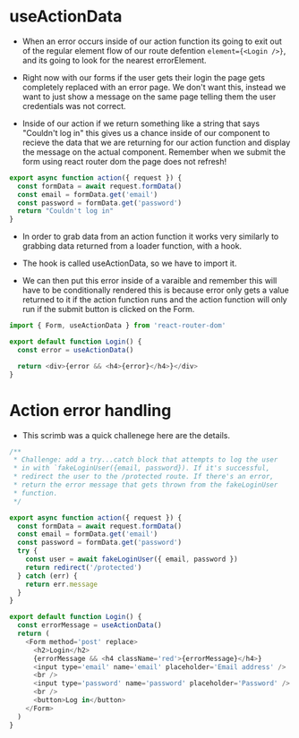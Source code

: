 # useActionData

- When an error occurs inside of our action function its going to exit out of the regular element flow of our route defention `element={<Login />}`, and its going to look for the nearest errorElement.

- Right now with our forms if the user gets their login the page gets completely replaced with an error page. We don't want this, instead we want to just show a message on the same page telling them the user credentials was not correct.

- Inside of our action if we return something like a string that says "Couldn't log in" this gives us a chance inside of our component to recieve the data that we are returning for our action function and display the message on the actual component. Remember when we submit the form using react router dom the page does not refresh!

```js
export async function action({ request }) {
  const formData = await request.formData()
  const email = formData.get('email')
  const password = formData.get('password')
  return "Couldn't log in"
}
```

- In order to grab data from an action function it works very similarly to grabbing data returned from a loader function, with a hook.

- The hook is called useActionData, so we have to import it.

- We can then put this error inside of a varaible and remember this will have to be conditionally rendered this is because error only gets a value returned to it if the action function runs and the action function will only run if the submit button is clicked on the Form.

```js
import { Form, useActionData } from 'react-router-dom'

export default function Login() {
  const error = useActionData()

  return <div>{error && <h4>{error}</h4>}</div>
}
```

# Action error handling

- This scrimb was a quick challenege here are the details.

```js
/**
 * Challenge: add a try...catch block that attempts to log the user
 * in with `fakeLoginUser({email, password}). If it's successful,
 * redirect the user to the /protected route. If there's an error,
 * return the error message that gets thrown from the fakeLoginUser
 * function.
 */
```

```js
export async function action({ request }) {
  const formData = await request.formData()
  const email = formData.get('email')
  const password = formData.get('password')
  try {
    const user = await fakeLoginUser({ email, password })
    return redirect('/protected')
  } catch (err) {
    return err.message
  }
}

export default function Login() {
  const errorMessage = useActionData()
  return (
    <Form method='post' replace>
      <h2>Login</h2>
      {errorMessage && <h4 className='red'>{errorMessage}</h4>}
      <input type='email' name='email' placeholder='Email address' />
      <br />
      <input type='password' name='password' placeholder='Password' />
      <br />
      <button>Log in</button>
    </Form>
  )
}
```
